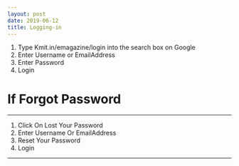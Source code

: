 ```yaml
---
layout: post
date: 2019-06-12
title: Logging-in
---
```

1. Type Kmit.in/emagazine/login into the search box on Google
2. Enter Username or EmailAddress
3. Enter Password
4. Login

# If Forgot Password
---
1. Click On Lost Your Password
2. Enter Username Or EmailAddress
3. Reset Your Password
4. Login
---
